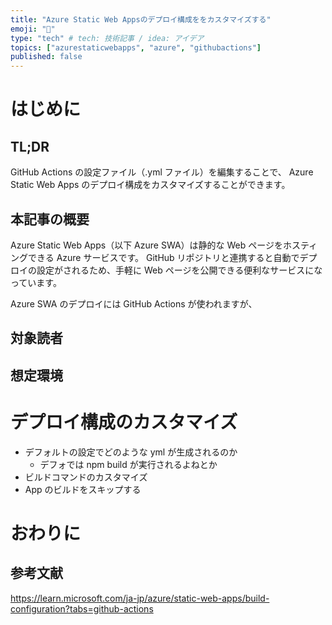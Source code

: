 ```yaml
---
title: "Azure Static Web Appsのデプロイ構成ををカスタマイズする"
emoji: "🦁"
type: "tech" # tech: 技術記事 / idea: アイデア
topics: ["azurestaticwebapps", "azure", "githubactions"]
published: false
---
```


# はじめに

## TL;DR

GitHub Actions の設定ファイル（.yml ファイル）を編集することで、
Azure Static Web Apps のデプロイ構成をカスタマイズすることができます。

## 本記事の概要

Azure Static Web Apps（以下 Azure SWA）は静的な Web ページをホスティングできる Azure サービスです。
GitHub リポジトリと連携すると自動でデプロイの設定がされるため、手軽に Web ページを公開できる便利なサービスになっています。

<!-- 従来AzureではBlob Storageを使ってWebページをホスティングしてきましたが、
Azure SWAの登場によって前よりも簡単に、モダンな構成で実現できるようになりました。 -->

Azure SWA のデプロイには GitHub Actions が使われますが、

## 対象読者

## 想定環境

# デプロイ構成のカスタマイズ

- デフォルトの設定でどのような yml が生成されるのか
  - デフォでは npm build が実行されるよねとか
- ビルドコマンドのカスタマイズ
- App のビルドをスキップする

# おわりに

## 参考文献

https://learn.microsoft.com/ja-jp/azure/static-web-apps/build-configuration?tabs=github-actions
